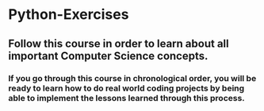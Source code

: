 # Python-Exercises

## Follow this course in order to learn about all important Computer Science concepts. 

### If you go through this course in chronological order, you will be ready to learn how to do real world coding projects by being able to implement the lessons learned through this process.